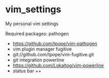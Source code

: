 vim_settings
============

My personal vim settings

Required packages:
pathogen
 - https://github.com/tpope/vim-pathogen
 - vim plugin manager
fugitive
 - git://github.com/tpope/vim-fugitive.git
 - git integration
powerline
 - https://github.com/Lokaltog/vim-powerline
 - status bar ++
